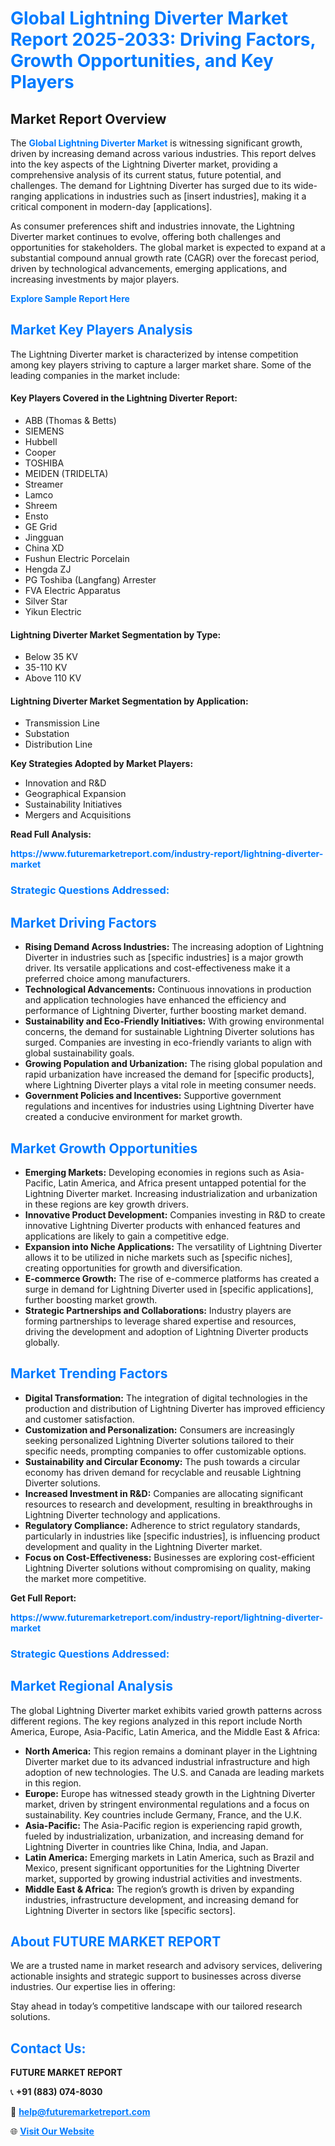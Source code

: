 <h1 style="color: #007BFF;">Global Lightning Diverter Market Report 2025-2033: Driving Factors, Growth Opportunities, and Key Players</h1>

<section id="overview">
<h2>Market Report Overview</h2>
<p>The <a href="https://www.futuremarketreport.com/industry-report/lightning-diverter-market" style="color: #007BFF; text-decoration: none;"><strong>Global Lightning Diverter Market</strong></a> is witnessing significant growth, driven by increasing demand across various industries. This report delves into the key aspects of the Lightning Diverter market, providing a comprehensive analysis of its current status, future potential, and challenges. The demand for Lightning Diverter has surged due to its wide-ranging applications in industries such as [insert industries], making it a critical component in modern-day [applications].</p>
<p>As consumer preferences shift and industries innovate, the Lightning Diverter market continues to evolve, offering both challenges and opportunities for stakeholders. The global market is expected to expand at a substantial compound annual growth rate (CAGR) over the forecast period, driven by technological advancements, emerging applications, and increasing investments by major players.</p>
</section>

<section id="overview">
<p><a href="https://www.futuremarketreport.com/request-sample/reportId=42076" style="color: #007BFF; text-decoration: none;"><strong>Explore Sample Report Here</strong></a></p>
</section>

<section id="key-players">
<h2 style="color: #007BFF;">Market Key Players Analysis</h2>
<p>The Lightning Diverter market is characterized by intense competition among key players striving to capture a larger market share. Some of the leading companies in the market include:</p>
<h4>Key Players Covered in the Lightning Diverter Report:</h4>
<ul><li>ABB (Thomas &amp; Betts)</li><li>SIEMENS</li><li>Hubbell</li><li>Cooper</li><li>TOSHIBA</li><li>MEIDEN (TRIDELTA)</li><li>Streamer</li><li>Lamco</li><li>Shreem</li><li>Ensto</li><li>GE Grid</li><li>Jingguan</li><li>China XD</li><li>Fushun Electric Porcelain</li><li>Hengda ZJ</li><li>PG Toshiba (Langfang) Arrester</li><li>FVA Electric Apparatus</li><li>Silver Star</li><li>Yikun Electric</li></ul>
<h4>Lightning Diverter Market Segmentation by Type:</h4>
<ul><li>Below 35 KV</li><li>35-110 KV</li><li>Above 110 KV</li></ul>

<h4>Lightning Diverter Market Segmentation by Application:</h4>
<ul><li>Transmission Line</li><li>Substation</li><li>Distribution Line</li></ul>
<p><strong>Key Strategies Adopted by Market Players:</strong></p>
<ul>
<li>Innovation and R&D</li>
<li>Geographical Expansion</li>
<li>Sustainability Initiatives</li>
<li>Mergers and Acquisitions</li>
</ul>
</section>

<section>
<p><strong>Read Full Analysis: </strong></p><a href="https://www.futuremarketreport.com/industry-report/lightning-diverter-market" style="color: #007BFF; text-decoration: none;"><strong>https://www.futuremarketreport.com/industry-report/lightning-diverter-market</strong></a>
<h3 style="color: #007BFF;">Strategic Questions Addressed:</h3>
</section>

<section id="driving-factors">
<h2 style="color: #007BFF;">Market Driving Factors</h2>
<ul>
<li><strong>Rising Demand Across Industries:</strong> The increasing adoption of Lightning Diverter in industries such as [specific industries] is a major growth driver. Its versatile applications and cost-effectiveness make it a preferred choice among manufacturers.</li>
<li><strong>Technological Advancements:</strong> Continuous innovations in production and application technologies have enhanced the efficiency and performance of Lightning Diverter, further boosting market demand.</li>
<li><strong>Sustainability and Eco-Friendly Initiatives:</strong> With growing environmental concerns, the demand for sustainable Lightning Diverter solutions has surged. Companies are investing in eco-friendly variants to align with global sustainability goals.</li>
<li><strong>Growing Population and Urbanization:</strong> The rising global population and rapid urbanization have increased the demand for [specific products], where Lightning Diverter plays a vital role in meeting consumer needs.</li>
<li><strong>Government Policies and Incentives:</strong> Supportive government regulations and incentives for industries using Lightning Diverter have created a conducive environment for market growth.</li>
</ul>
</section>

<section id="growth-opportunities">
<h2 style="color: #007BFF;">Market Growth Opportunities</h2>
<ul>
<li><strong>Emerging Markets:</strong> Developing economies in regions such as Asia-Pacific, Latin America, and Africa present untapped potential for the Lightning Diverter market. Increasing industrialization and urbanization in these regions are key growth drivers.</li>
<li><strong>Innovative Product Development:</strong> Companies investing in R&D to create innovative Lightning Diverter products with enhanced features and applications are likely to gain a competitive edge.</li>
<li><strong>Expansion into Niche Applications:</strong> The versatility of Lightning Diverter allows it to be utilized in niche markets such as [specific niches], creating opportunities for growth and diversification.</li>
<li><strong>E-commerce Growth:</strong> The rise of e-commerce platforms has created a surge in demand for Lightning Diverter used in [specific applications], further boosting market growth.</li>
<li><strong>Strategic Partnerships and Collaborations:</strong> Industry players are forming partnerships to leverage shared expertise and resources, driving the development and adoption of Lightning Diverter products globally.</li>
</ul>
</section>

<section id="trending-factors">
<h2 style="color: #007BFF;">Market Trending Factors</h2>
<ul>
<li><strong>Digital Transformation:</strong> The integration of digital technologies in the production and distribution of Lightning Diverter has improved efficiency and customer satisfaction.</li>
<li><strong>Customization and Personalization:</strong> Consumers are increasingly seeking personalized Lightning Diverter solutions tailored to their specific needs, prompting companies to offer customizable options.</li>
<li><strong>Sustainability and Circular Economy:</strong> The push towards a circular economy has driven demand for recyclable and reusable Lightning Diverter solutions.</li>
<li><strong>Increased Investment in R&D:</strong> Companies are allocating significant resources to research and development, resulting in breakthroughs in Lightning Diverter technology and applications.</li>
<li><strong>Regulatory Compliance:</strong> Adherence to strict regulatory standards, particularly in industries like [specific industries], is influencing product development and quality in the Lightning Diverter market.</li>
<li><strong>Focus on Cost-Effectiveness:</strong> Businesses are exploring cost-efficient Lightning Diverter solutions without compromising on quality, making the market more competitive.</li>
</ul>
</section>

<section>
<p><strong>Get Full Report: </strong></p><a href="https://www.futuremarketreport.com/industry-report/lightning-diverter-market" style="color: #007BFF; text-decoration: none;"><strong>https://www.futuremarketreport.com/industry-report/lightning-diverter-market</strong></a>
<h3 style="color: #007BFF;">Strategic Questions Addressed:</h3>
</section>


<section id="regional-analysis">
<h2 style="color: #007BFF;">Market Regional Analysis</h2>
<p>The global Lightning Diverter market exhibits varied growth patterns across different regions. The key regions analyzed in this report include North America, Europe, Asia-Pacific, Latin America, and the Middle East & Africa:</p>
<ul>
<li><strong>North America:</strong> This region remains a dominant player in the Lightning Diverter market due to its advanced industrial infrastructure and high adoption of new technologies. The U.S. and Canada are leading markets in this region.</li>
<li><strong>Europe:</strong> Europe has witnessed steady growth in the Lightning Diverter market, driven by stringent environmental regulations and a focus on sustainability. Key countries include Germany, France, and the U.K.</li>
<li><strong>Asia-Pacific:</strong> The Asia-Pacific region is experiencing rapid growth, fueled by industrialization, urbanization, and increasing demand for Lightning Diverter in countries like China, India, and Japan.</li>
<li><strong>Latin America:</strong> Emerging markets in Latin America, such as Brazil and Mexico, present significant opportunities for the Lightning Diverter market, supported by growing industrial activities and investments.</li>
<li><strong>Middle East & Africa:</strong> The region’s growth is driven by expanding industries, infrastructure development, and increasing demand for Lightning Diverter in sectors like [specific sectors].</li>
</ul>
</section>

<footer>
<h2 style="color: #007BFF;">About FUTURE MARKET REPORT</h2>
<p>We are a trusted name in market research and advisory services, delivering actionable insights and strategic support to businesses across diverse industries. Our expertise lies in offering:</p>

<p>Stay ahead in today’s competitive landscape with our tailored research solutions.</p>

<h2 style="color: #007BFF;">Contact Us:</h2>
<p><strong>FUTURE MARKET REPORT</strong></p>
<p>📞 <strong>+91 (883) 074-8030</strong></p>
<p>📧 <strong><a href="mailto:help@futuremarketreport.com" style="color: #007BFF;">help@futuremarketreport.com</a></strong></p>
<p>🌐 <strong><a href="https://www.futuremarketreport.com/" style="color: #007BFF;">Visit Our Website</a></strong></p>
</footer>